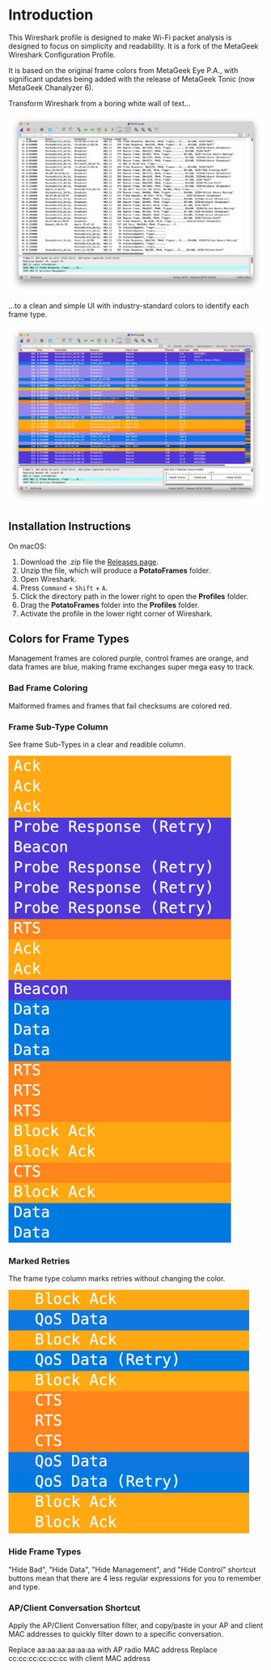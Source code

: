 # Introduction

This Wireshark profile is designed to make Wi-Fi packet analysis is designed to focus on simplicity and readability. It is a fork of the MetaGeek Wireshark Configuration Profile.

It is based on the original frame colors from MetaGeek Eye P.A., with significant updates being added with the release of MetaGeek Tonic (now MetaGeek Chanalyzer 6).

Transform Wireshark from a boring white wall of text...

![Before](Readme/before.png)

...to a clean and simple UI with industry-standard colors to identify each frame type.

![After](Readme/after.png)

## Installation Instructions

On macOS:

1. Download the .zip file the [Releases page](https://github.com/PotatoFi/PotatoFrames/releases).
2. Unzip the file, which will produce a **PotatoFrames** folder.
3. Open Wireshark.
4. Press `Command` + `Shift` + `A`.
5. Click the directory path in the lower right to open the **Profiles** folder.
6. Drag the **PotatoFrames** folder into the **Profiles** folder.
7. Activate the profile in the lower right corner of Wireshark.

## Colors for Frame Types

Management frames are colored purple, control frames are orange, and data frames are blue, making frame exchanges super mega easy to track.

### Bad Frame Coloring

Malformed frames and frames that fail checksums are colored red.

### Frame Sub-Type Column

See frame Sub-Types in a clear and readible column.

![FrameTypes](Readme/Frame_Types.png)

### Marked Retries

The frame type column marks retries without changing the color.

![Retries](Readme/Retries.png)

### Hide Frame Types

"Hide Bad", "Hide Data", "Hide Management", and "Hide Control" shortcut buttons mean that there are 4 less regular expressions for you to remember and type.

### AP/Client Conversation Shortcut

Apply the AP/Client Conversation filter, and copy/paste in your AP and client MAC addresses to quickly filter down to a specific conversation.

Replace aa:aa:aa:aa:aa:aa with AP radio MAC address
Replace cc:cc:cc:cc:cc:cc with client MAC address

